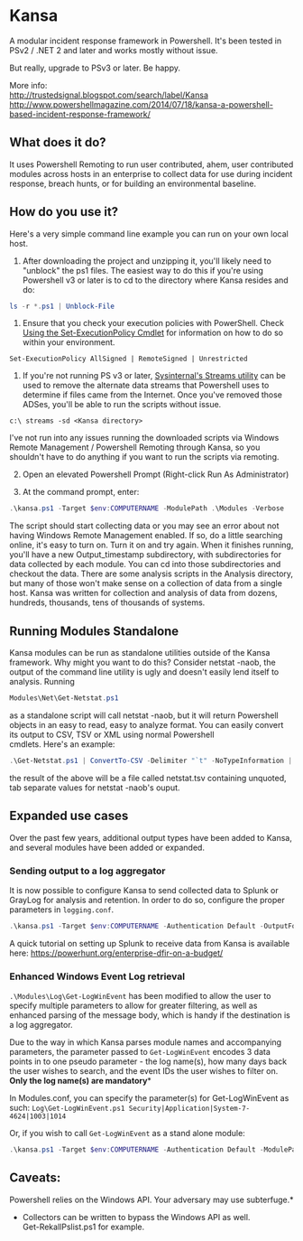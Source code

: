 Kansa
=====

A modular incident response framework in Powershell. It's been tested in PSv2 / .NET 2 and later and works mostly without issue.

But really, upgrade to PSv3 or later. Be happy.

More info:  
http://trustedsignal.blogspot.com/search/label/Kansa  
http://www.powershellmagazine.com/2014/07/18/kansa-a-powershell-based-incident-response-framework/

## What does it do?
It uses Powershell Remoting to run user contributed, ahem, user contributed modules across hosts in an enterprise to collect data for use during incident response, breach hunts, or for building an environmental  baseline.

## How do you use it?
Here's a very simple command line example you can run on your own local host.  

1.  After downloading the project and unzipping it, you'll likely need to "unblock" the ps1 files. The easiest way to do this if you're using Powershell v3 or later is to cd to the directory where Kansa resides and do:  
```Powershell
ls -r *.ps1 | Unblock-File
```
1. Ensure that you check your execution policies with PowerShell. Check [Using the Set-ExecutionPolicy Cmdlet](https://technet.microsoft.com/en-us/library/ee176961.aspx) for information on how to do so within your environment.  
```
Set-ExecutionPolicy AllSigned | RemoteSigned | Unrestricted
```
1. If you're not running PS v3 or later, [Sysinternal's Streams utility](https://technet.microsoft.com/en-us/sysinternals/streams.aspx) can be used to remove the alternate data streams that Powershell uses to determine if files came from the Internet. Once you've removed those ADSes, you'll be able to run the scripts without issue.  
```
c:\ streams -sd <Kansa directory>
```

I've not run into any issues running the downloaded scripts via Windows Remote Management / Powershell Remoting through Kansa, so you shouldn't have to do anything if you want to run the scripts via remoting.  

2. Open an elevated Powershell Prompt (Right-click Run As Administrator)  

3. At the command prompt, enter:
```Powershell
.\kansa.ps1 -Target $env:COMPUTERNAME -ModulePath .\Modules -Verbose  
```
The script should start collecting data or you may see an error about not having Windows Remote Management enabled. If so, do a little searching online, it's easy to turn on. Turn it on and try again. When it finishes running, you'll have a new Output_timestamp subdirectory, with subdirectories for data collected by each module. You can cd into those subdirectories and checkout the data. There are some analysis scripts in the Analysis directory, but many of those won't make sense on a collection of data from a single host. Kansa was written for collection and analysis of data from dozens, hundreds, thousands, tens of thousands of systems.  

## Running Modules Standalone
Kansa modules can be run as standalone utilities outside of the Kansa framework. Why might you want to do this? Consider netstat -naob, the output of the command line utility is ugly and doesn't easily lend itself to analysis. Running  
```Powershell
Modules\Net\Get-Netstat.ps1
```
as a standalone script will call netstat -naob, but it will return Powershell objects in an easy to read, easy to analyze format. You can easily convert its output to CSV, TSV or XML using normal Powershell  
cmdlets. Here's an example:  
```Powershell
.\Get-Netstat.ps1 | ConvertTo-CSV -Delimiter "`t" -NoTypeInformation | % { $_ -replace "`"" } | Set-Content netstat.tsv
```
the result of the above will be a file called netstat.tsv containing unquoted, tab separate values for netstat -naob's ouput.

## Expanded use cases
Over the past few years, additional output types have been added to Kansa, and several modules have been added or expanded.

### Sending output to a log aggregator
It is now possible to configure Kansa to send collected data to Splunk or GrayLog for analysis and retention. In order to do so, configure the proper parameters in ```logging.conf```.
```Powershell
.\kansa.ps1 -Target $env:COMPUTERNAME -Authentication Default -OutputFormat SPLUNK
```
A quick tutorial on setting up Splunk to receive data from Kansa is available here: https://powerhunt.org/enterprise-dfir-on-a-budget/

### Enhanced Windows Event Log retrieval
```.\Modules\Log\Get-LogWinEvent``` has been modified to allow the user to specify multiple parameters to allow for greater filtering, as well as enhanced parsing of the message body, which is handy if the destination is a log aggregator.

Due to the way in which Kansa parses module names and accompanying parameters, the parameter passed to ```Get-LogWinEvent``` encodes 3 data points in to one pseudo parameter - the log name(s), how many days back the user wishes to search, and the event IDs the user wishes to filter on. **Only the log name(s) are mandatory***

In Modules.conf, you can specify the parameter(s) for Get-LogWinEvent as such:
```Log\Get-LogWinEvent.ps1 Security|Application|System-7-4624|1003|1014```

Or, if you wish to call ```Get-LogWinEvent``` as a stand alone module:
```Powershell
.\kansa.ps1 -Target $env:COMPUTERNAME -Authentication Default -ModulePath ".\Modules\Log\Get-LogWinEvent.ps1 Security-7-4624"
```

## Caveats:
Powershell relies on the Windows API. Your adversary may use subterfuge.*

* Collectors can be written to bypass the Windows API as well.  
Get-RekallPslist.ps1 for example.
